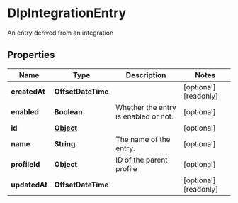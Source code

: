 

# DlpIntegrationEntry

An entry derived from an integration

## Properties

| Name | Type | Description | Notes |
|------------ | ------------- | ------------- | -------------|
|**createdAt** | **OffsetDateTime** |  |  [optional] [readonly] |
|**enabled** | **Boolean** | Whether the entry is enabled or not. |  [optional] |
|**id** | [**Object**](Object.md) |  |  [optional] |
|**name** | **String** | The name of the entry. |  [optional] |
|**profileId** | **Object** | ID of the parent profile |  [optional] |
|**updatedAt** | **OffsetDateTime** |  |  [optional] [readonly] |



